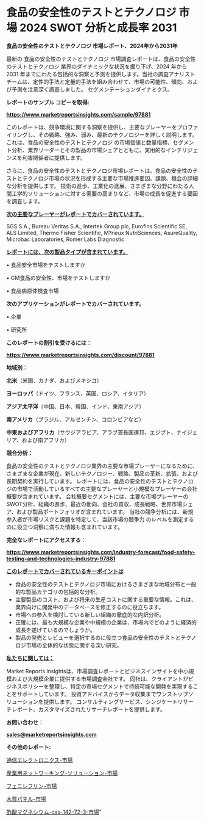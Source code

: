 # 食品の安全性のテストとテクノロジ 市場 2024 SWOT 分析と成長率 2031

<strong>食品の安全性のテストとテクノロジ 市場レポート、2024年から2031年</strong>

最新の 食品の安全性のテストとテクノロジ 市場調査レポートは、食品の安全性のテストとテクノロジ 業界のダイナミックな状況を掘り下げ、2024 年から 2031 年までにわたる包括的な洞察と予測を提供します。当社の調査アナリスト チームは、定性的手法と定量的手法を組み合わせて、市場の可能性、傾向、および予測を注意深く調査しました。 セグメンテーションダイナミクス。



<strong>レポートのサンプル コピーを取得:</strong> <a href=https://www.marketreportsinsights.com/sample/97881>

<strong><u>https://www.marketreportsinsights.com/sample/97881</u></strong></a>

このレポートは、競争環境に関する洞察を提供し、主要なプレーヤーをプロファイリングし、その戦略、強み、弱み、最新のテクノロジーを詳しく説明します。 これは、食品の安全性のテストとテクノロジ の市場価値と数量指標、セグメント分析、業界リーダーとその製品の市場シェアとともに、実用的なインテリジェンスを利害関係者に提供します。

さらに、食品の安全性のテストとテクノロジ市場レポートは、食品の安全性のテストとテクノロジ市場の状況を形成する主要な市場推進要因、課題、機会の詳細な分析を提供します。 技術の進歩、工業化の進展、さまざまな分野にわたる人間工学的ソリューションに対する需要の高まりなど、市場の成長を促進する要因を調査します。



<strong><u>次の主要なプレーヤーがレポートでカバーされています。</u></strong>

SGS S.A., Bureau Veritas S.A., Intertek Group plc, Eurofins Scientific SE, ALS Limited, Thermo Fisher Scientific, M?rieux NutriSciences, AsureQuality, Microbac Laboratories, Romer Labs Diagnostic



<strong><u><b>レポートには、次の製品タイプが含まれています。</b></u></strong>

• 食品安全市場をテストしますか

•  GM食品の安全性、市場をテストしますか

• 食品病原体検査市場



<strong><b>次のアプリケーションがレポートでカバーされています。</b></strong>

• 企業

• 研究所



<strong><b>このレポートの割引を受けるには：</b></strong><a href=https://www.marketreportsinsights.com/discount/97881>

<strong><u>https://www.marketreportsinsights.com/discount/97881</u></strong></a>



<strong>地域別：</strong>



<strong>北米</strong>（米国、カナダ、およびメキシコ）



<strong>ヨーロッパ</strong>（ドイツ、フランス、英国、ロシア、イタリア）



<strong>アジア太平洋</strong>（中国、日本、韓国、インド、東南アジア）



<strong>南アメリカ</strong>（ブラジル、アルゼンチン、コロンビアなど）



<strong>中東およびアフリカ</strong>（サウジアラビア、アラブ首長国連邦、エジプト、ナイジェリア、および南アフリカ）



<strong>競合分析：</strong>

食品の安全性のテストとテクノロジ業界の主要な市場プレーヤーになるために、さまざまな企業が現在、新しいテクノロジー、戦略、製品の革新、拡張、および長期契約を実行しています。 レポートには、食品の安全性のテストとテクノロジの市場で活動しているすべての主要なプレーヤーと小規模なプレーヤーの会社概要が含まれています。 会社概要セグメントには、主要な市場プレーヤーのSWOT分析、組織の進歩、最近の動向、会社の買収、成長戦略、世界市場シェア、および製品ポートフォリオが含まれています。 当社の競争分析には、新規参入者が市場リスクと課題を特定して、当該市場の競争力 のレベルを測定するのに役立つ洞察に満ちた情報も含まれています。



<strong>完全なレポートにアクセスする</strong>：

<a href=https://www.marketreportsinsights.com/industry-forecast/food-safety-testing-and-technologies-industry-97881>

<strong><u>https://www.marketreportsinsights.com/industry-forecast/food-safety-testing-and-technologies-industry-97881</u></strong></a>



<strong><u><b>このレポートでカバーされているキーポイントは</b></u></strong>
<ul>
  <li>食品の安全性のテストとテクノロジ市場におけるさまざまな地域分布と一般的な製品カテゴリの包括的な分析。</li>
  <li>主要製品のコスト、および将来の生産コストに関する重要な情報。これは、業界向けに開発中のデータベースを修正するのに役立ちます。</li>
  <li>市場への参入を検討している新しい組織の徹底的な内訳分析。</li>
  <li>正確には、最も大規模な企業や中規模の企業は、市場内でどのように経済的成長を遂げているのでしょうか。</li>
  <li>製品の発売とレビューを選択するのに役立つ食品の安全性のテストとテクノロジ市場の全体的な状態に関する深い研究。</li>
</ul>


<strong><u><b>私たちに関しては：</b></u></strong>

Market Reports Insightsは、市場調査レポートとビジネスインサイトを中小規模および大規模企業に提供する市場調査会社です。 同社は、クライアントがビジネスポリシーを整理し、特定の市場セグメントで持続可能な開発を実現することをサポートしています。 投資アドバイスからデータ収集までワンストップソリューションを提供します。 コンサルティングサービス、シンジケートリサーチレポート、カスタマイズされたリサーチレポートを提供します。



<strong><b>お問い合わせ</b></strong>：

<a href=mailto:sales@marketreportsinsights.com>

<strong><u>sales@marketreportsinsights.com</u></strong></a>



<strong>その他のレポート:</strong>

<a href=https://www.linkedin.com/pulse/通信エレクトロニクス-市場-2030-年までの需要に焦点を当てた-2023-年調査レポート-fcwef/>通信エレクトロニクス-市場</a>

<a href=https://www.linkedin.com/pulse/産業用ネットワーキング-ソリューション-市場-2023-総利益と主要ベンダー-gjsmf/>産業用ネットワーキング-ソリューション-市場</a>

<a href=https://www.linkedin.com/pulse/フェニレフリン-市場-2030-年までの需要に焦点を当てた-2023-年調査レポート-xc74f/>フェニレフリン-市場</a>

<a href=https://www.linkedin.com/pulse/木質パネル-市場-2023-競争分析と事業成長-2030-analytics-achievers-24-analysis-5ogzc/>木質パネル-市場</a>

<a href=https://www.linkedin.com/pulse/酢酸マグネシウム-cas-142-72-3-市場-2023-競争分析と事業成長-umrpf/>酢酸マグネシウム-cas-142-72-3-市場</a>"
